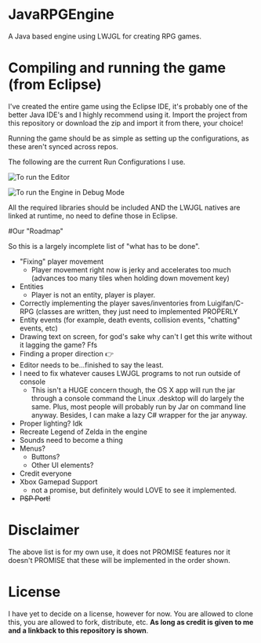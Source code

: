 # JavaRPGEngine
A Java based engine using LWJGL for creating RPG games.

# Compiling and running the game (from Eclipse)
I've created the entire game using the Eclipse IDE, it's probably one of the better Java IDE's and I highly recommend using it. Import the project from this repository or download the zip and import it from there, your choice!

Running the game should be as simple as setting up the configurations, as these aren't synced across repos. 

The following are the current Run Configurations I use.


![To run the Editor](http://i.gyazo.com/bc7354af23b7c77d8bb34d5556d0efc2.png)

![To run the Engine in Debug Mode](http://i.gyazo.com/2703f6d20f95552021eb6c4fa2097857.png)

All the required libraries should be included AND the LWJGL natives are linked at runtime, no need to define those in Eclipse.

#Our "Roadmap"

So this is a largely incomplete list of "what has to be done".

- "Fixing" player movement 
  - Player movement right now is jerky and accelerates too much (advances too many tiles when holding down movement key)
- Entities
  - Player is not an entity, player is player.
- Correctly implementing the player saves/inventories from Luigifan/C-RPG (classes are written, they just need to implemented PROPERLY
- Entity events (for example, death events, collision events, "chatting" events, etc)
- Drawing text on screen, for god's sake why can't I get this write without it lagging the game? Ffs
- Finding a proper direction :point_right:
- Editor needs to be...finished to say the least.
- I need to fix whatever causes LWJGL programs to not run outside of console
  - This isn't a HUGE concern though, the OS X app will run the jar through a console command the Linux .desktop will do largely the same. Plus, most people will probably run by Jar on command line anyway. Besides, I can make a lazy C# wrapper for the jar anyway.
- Proper lighting? Idk 
- Recreate Legend of Zelda in the engine
- Sounds need to become a thing
- Menus?
  - Buttons?
  - Other UI elements?
- Credit everyone
- Xbox Gamepad Support
  - not a promise, but definitely would LOVE to see it implemented.
- ~~PSP Port!~~

# Disclaimer

The above list is for my own use, it does not PROMISE features nor it doesn't PROMISE that these will be implemented in the order shown.

# License

I have yet to decide on a license, however for now. You are allowed to clone this, you are allowed to fork, distribute, etc. **As long as credit is given to me and a linkback to this repository is shown**.
